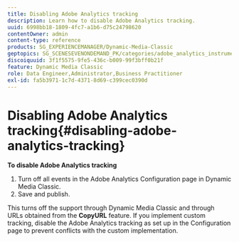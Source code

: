 ```yaml
---
title: Disabling Adobe Analytics tracking
description: Learn how to disable Adobe Analytics tracking.
uuid: 6998bb18-1809-4fc7-a1b6-d75c24798620
contentOwner: admin
content-type: reference
products: SG_EXPERIENCEMANAGER/Dynamic-Media-Classic
geptopics: SG_SCENESEVENONDEMAND_PK/categories/adobe_analytics_instrumentation_kit
discoiquuid: 3f1f5575-9fe5-436c-b009-99f3bff0b21f
feature: Dynamic Media Classic
role: Data Engineer,Administrator,Business Practitioner
exl-id: fa5b3971-1c7d-4371-8d69-c399cec0390d
---
```

# Disabling Adobe Analytics tracking{#disabling-adobe-analytics-tracking}

**To disable Adobe Analytics tracking**

1. Turn off all events in the Adobe Analytics Configuration page in Dynamic Media Classic.
1. Save and publish.

This turns off the support through Dynamic Media Classic and through URLs obtained from the **CopyURL** feature. If you implement custom tracking, disable the Adobe Analytics tracking as set up in the Configuration page to prevent conflicts with the custom implementation.
